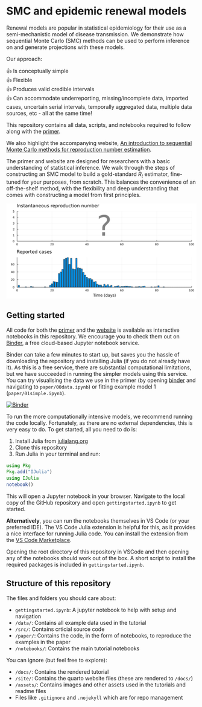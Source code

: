 # SMC and epidemic renewal models

Renewal models are popular in statistical epidemiology for their use as a semi-mechanistic model of disease transmission. We demonstrate how sequential Monte Carlo (SMC) methods can be used to perform inference on and generate projections with these models.

Our approach:

👍 Is conceptually simple  
👍 Flexible  
👍 Produces valid credible intervals  
👍 Can accommodate underreporting, missing/incomplete data, imported cases, uncertain serial intervals, temporally aggregated data, multiple data sources, etc - all at the same time!

This repository contains all data, scripts, and notebooks required to follow along with the [primer](https://doi.org/10.48550/arXiv.2503.18875).

We also highlight the accompanying website, [An introduction to sequential Monte Carlo methods for reproduction number estimation](https://nicsteyn2.github.io/SMCforRt/).

The primer and website are designed for researchers with a basic understanding of statistical inference. We walk through the steps of constructing an SMC model to build a gold-standard $R_t$ estimator, fine-tuned for your purposes, from scratch. This balances the convenience of an off-the-shelf method, with the flexibility and deep understanding that comes with constructing a model from first principles.

![Figure showing unknown Rt and reported cases in NZ](assets/root_readme_data.png)


## Getting started

All code for both the [primer](https://doi.org/10.48550/arXiv.2503.18875) and the [website](https://nicsteyn2.github.io/SMCforRt/) is available as interactive notebooks in this repository. We encourage you to check them out on [Binder](https://mybinder.org/v2/gh/nicsteyn2/SMCforRt/main), a free cloud-based Jupyter notebook service.

Binder can take a few minutes to start up, but saves you the hassle of downloading the repository and installing Julia (if you do not already have it). As this is a free service, there are substantial computational limitations, but we have succeeded in running the simpler models using this service. You can try visualising the data we use in the primer (by opening [binder](https://mybinder.org/v2/gh/nicsteyn2/SMCforRt/main) and navigating to ``paper/00data.ipynb``) or fitting example model 1 (``paper/01simple.ipynb``).

[![Binder](https://mybinder.org/badge_logo.svg)](https://mybinder.org/v2/gh/nicsteyn2/SMCforRt/main)

To run the more computationally intensive models, we recommend running the code locally. Fortunately, as there are no external dependencies, this is very easy to do. To get started, all you need to do is:

1. Install Julia from [julialang.org](https://julialang.org/downloads/)
2. Clone this repository
3. Run Julia in your terminal and run:

```julia
using Pkg
Pkg.add("IJulia")
using IJulia
notebook()
```

This will open a Jupyter notebook in your browser. Navigate to the local copy of the GitHub repository and open `gettingstarted.ipynb` to get started.

**Alternatively**, you can run the notebooks themselves in VS Code (or your preferred IDE). The VS Code Julia extension is helpful for this, as it provides a nice interface for running Julia code. You can install the extension from the [VS Code Marketplace](https://marketplace.visualstudio.com/items?itemName=julialang.language-julia).

Opening the root directory of this repository in VSCode and then opening any of the notebooks should work out of the box. A short script to install the required packages is included in `gettingstarted.ipynb`.

## Structure of this repository

The files and folders you should care about:
- `gettingstarted.ipynb`: A jupyter notebook to help with setup and navigation
- `/data/`: Contains all example data used in the tutorial
- `/src/`: Contains crticial source code
- `/paper/`: Contains the code, in the form of notebooks, to reproduce the examples in the paper
- `/notebooks/`: Contains the main tutorial notebooks

You can ignore (but feel free to explore):
- `/docs/`: Contains the rendered tutorial
- `/site/`: Contains the quarto website files (these are rendered to `/docs/`)
- `/assets/`: Contains images and other assets used in the tutorials and readme files
- Files like `.gitignore` and `.nojekyll` which are for repo management

